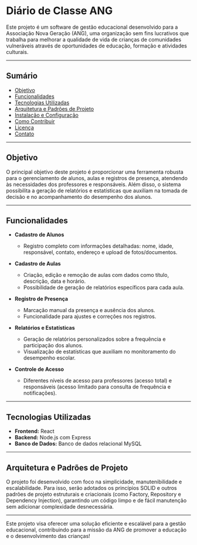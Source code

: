 # Diário de Classe ANG

Este projeto é um software de gestão educacional desenvolvido para a Associação Nova Geração (ANG), uma organização sem fins lucrativos que trabalha para melhorar a qualidade de vida de crianças de comunidades vulneráveis através de oportunidades de educação, formação e atividades culturais.

---

## Sumário

- [Objetivo](#objetivo)
- [Funcionalidades](#funcionalidades)
- [Tecnologias Utilizadas](#tecnologias-utilizadas)
- [Arquitetura e Padrões de Projeto](#arquitetura-e-padrões-de-projeto)
- [Instalação e Configuração](#instalação-e-configuração)
- [Como Contribuir](#como-contribuir)
- [Licença](#licença)
- [Contato](#contato)

---

## Objetivo

O principal objetivo deste projeto é proporcionar uma ferramenta robusta para o gerenciamento de alunos, aulas e registros de presença, atendendo às necessidades dos professores e responsáveis. Além disso, o sistema possibilita a geração de relatórios e estatísticas que auxiliam na tomada de decisão e no acompanhamento do desempenho dos alunos.

---

## Funcionalidades

- **Cadastro de Alunos**  
  - Registro completo com informações detalhadas: nome, idade, responsável, contato, endereço e upload de fotos/documentos.
  
- **Cadastro de Aulas**  
  - Criação, edição e remoção de aulas com dados como título, descrição, data e horário.  
  - Possibilidade de geração de relatórios específicos para cada aula.
  
- **Registro de Presença**  
  - Marcação manual da presença e ausência dos alunos.  
  - Funcionalidade para ajustes e correções nos registros.
  
- **Relatórios e Estatísticas**  
  - Geração de relatórios personalizados sobre a frequência e participação dos alunos.  
  - Visualização de estatísticas que auxiliam no monitoramento do desempenho escolar.
  
- **Controle de Acesso**  
  - Diferentes níveis de acesso para professores (acesso total) e responsáveis (acesso limitado para consulta de frequência e notificações).

---

## Tecnologias Utilizadas

- **Frontend:** React  
- **Backend:** Node.js com Express  
- **Banco de Dados:** Banco de dados relacional MySQL 

---

## Arquitetura e Padrões de Projeto

O projeto foi desenvolvido com foco na simplicidade, manutenibilidade e escalabilidade. Para isso, serão adotados os princípios SOLID e outros padrões de projeto estruturais e criacionais (como Factory, Repository e Dependency Injection), garantindo um código limpo e de fácil manutenção sem adicionar complexidade desnecessária.

---

Este projeto visa oferecer uma solução eficiente e escalável para a gestão educacional, contribuindo para a missão da ANG de promover a educação e o desenvolvimento das crianças!